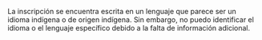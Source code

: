 La inscripción se encuentra escrita en un lenguaje que parece ser un idioma indígena o de origen indígena. Sin embargo, no puedo identificar el idioma o el lenguaje específico debido a la falta de información adicional.